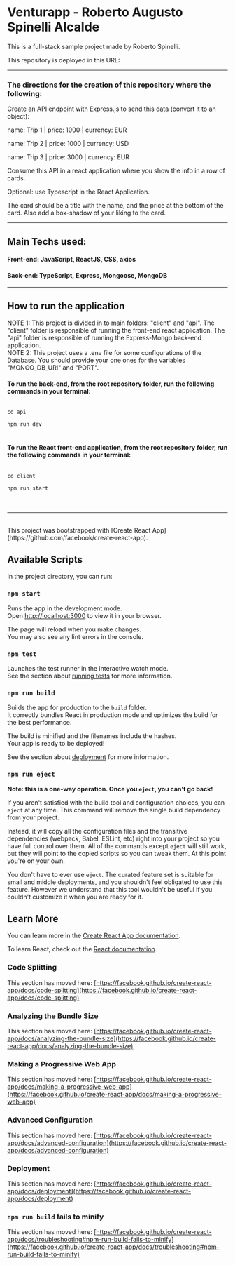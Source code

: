 # Venturapp - Roberto Augusto Spinelli Alcalde

This is a full-stack sample project made by Roberto Spinelli.

This repository is deployed in this URL:

<hr>

### The directions for the creation of this repository where the following:

<quote>

Create an API endpoint with Express.js to send this data (convert it to an object):

name: Trip 1 | price: 1000 | currency: EUR

name: Trip 2 | price: 1000 | currency: USD

name: Trip 3 | price: 3000 | currency: EUR

Consume this API in a react application where you show the info in a row of cards.

Optional: use Typescript in the React Application.

The card should be a title with the name, and the price at the bottom of the card. Also add a box-shadow of your liking to the card.
</quote>
<br>

<hr>

## Main Techs used:

#### Front-end: JavaScript, ReactJS, CSS, axios

#### Back-end: TypeScript, Express, Mongoose, MongoDB

<hr>

## How to run the application

NOTE 1: This project is divided in to main folders: "client" and "api".
The "client" folder is responsible of running the front-end react application.
The "api" folder is responsible of running the Express-Mongo back-end application.
<br>
NOTE 2: This project uses a .env file for some configurations of the Database. You should provide your one ones for the variables "MONGO_DB_URI" and "PORT".

#### To run the back-end, from the root repository folder, run the following commands in your terminal:

<code>
cd api <br>
npm run dev 
</code>

<br>

#### To run the React front-end application, from the root repository folder, run the following commands in your terminal:

<code>
cd client <br>
npm run start 
</code>
<br>
<br>
<hr>
<br>
This project was bootstrapped with [Create React App](https://github.com/facebook/create-react-app).

## Available Scripts

In the project directory, you can run:

### `npm start`

Runs the app in the development mode.\
Open [http://localhost:3000](http://localhost:3000) to view it in your browser.

The page will reload when you make changes.\
You may also see any lint errors in the console.

### `npm test`

Launches the test runner in the interactive watch mode.\
See the section about [running tests](https://facebook.github.io/create-react-app/docs/running-tests) for more information.

### `npm run build`

Builds the app for production to the `build` folder.\
It correctly bundles React in production mode and optimizes the build for the best performance.

The build is minified and the filenames include the hashes.\
Your app is ready to be deployed!

See the section about [deployment](https://facebook.github.io/create-react-app/docs/deployment) for more information.

### `npm run eject`

**Note: this is a one-way operation. Once you `eject`, you can't go back!**

If you aren't satisfied with the build tool and configuration choices, you can `eject` at any time. This command will remove the single build dependency from your project.

Instead, it will copy all the configuration files and the transitive dependencies (webpack, Babel, ESLint, etc) right into your project so you have full control over them. All of the commands except `eject` will still work, but they will point to the copied scripts so you can tweak them. At this point you're on your own.

You don't have to ever use `eject`. The curated feature set is suitable for small and middle deployments, and you shouldn't feel obligated to use this feature. However we understand that this tool wouldn't be useful if you couldn't customize it when you are ready for it.

## Learn More

You can learn more in the [Create React App documentation](https://facebook.github.io/create-react-app/docs/getting-started).

To learn React, check out the [React documentation](https://reactjs.org/).

### Code Splitting

This section has moved here: [https://facebook.github.io/create-react-app/docs/code-splitting](https://facebook.github.io/create-react-app/docs/code-splitting)

### Analyzing the Bundle Size

This section has moved here: [https://facebook.github.io/create-react-app/docs/analyzing-the-bundle-size](https://facebook.github.io/create-react-app/docs/analyzing-the-bundle-size)

### Making a Progressive Web App

This section has moved here: [https://facebook.github.io/create-react-app/docs/making-a-progressive-web-app](https://facebook.github.io/create-react-app/docs/making-a-progressive-web-app)

### Advanced Configuration

This section has moved here: [https://facebook.github.io/create-react-app/docs/advanced-configuration](https://facebook.github.io/create-react-app/docs/advanced-configuration)

### Deployment

This section has moved here: [https://facebook.github.io/create-react-app/docs/deployment](https://facebook.github.io/create-react-app/docs/deployment)

### `npm run build` fails to minify

This section has moved here: [https://facebook.github.io/create-react-app/docs/troubleshooting#npm-run-build-fails-to-minify](https://facebook.github.io/create-react-app/docs/troubleshooting#npm-run-build-fails-to-minify)
